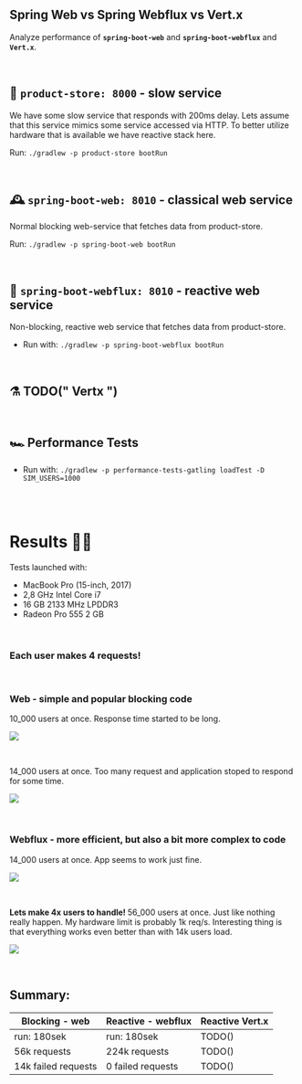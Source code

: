 ## Spring Web vs Spring Webflux vs Vert.x
Analyze performance of <b>`spring-boot-web`</b> and <b>`spring-boot-webflux`</b> and <b>`Vert.x`</b>. 

<br>

## 🏬 `product-store: 8000` - slow service

We have some slow service that responds with 200ms delay. Lets assume that this service mimics some service accessed via HTTP. To better utilize hardware that is available we have reactive stack here.

Run: `./gradlew -p product-store bootRun`

<br>

## 🕰 `spring-boot-web: 8010` - classical web service 

Normal blocking web-service that fetches data from product-store.

Run: `./gradlew -p spring-boot-web bootRun`

<br>

## 🧬 `spring-boot-webflux: 8010` - reactive web service 

Non-blocking, reactive web service that fetches data from product-store.

* Run with: `./gradlew -p spring-boot-webflux bootRun`

<br>

## ⚗ TODO(" Vertx ")

<br>

## 🏎 Performance Tests

* Run with: `./gradlew -p performance-tests-gatling loadTest -D SIM_USERS=1000`

<br>
<br>

# Results 👩‍🔬

Tests launched with: 
* MacBook Pro (15-inch, 2017)
* 2,8 GHz Intel Core i7
* 16 GB 2133 MHz LPDDR3
* Radeon Pro 555 2 GB

<br>

### Each user makes 4 requests!

<br>

### Web - simple and popular blocking code

10_000 users at once. Response time started to be long.

![](https://github.com/braintelligencePL/playgrounds/blob/master/images/web_10000.png)

<br> 

14_000 users at once. Too many request and application stoped to respond for some time.

![](https://github.com/braintelligencePL/playgrounds/blob/master/images/web_14000.png)

<br> 

### Webflux - more efficient, but also a bit more complex to code

14_000 users at once. App seems to work just fine.

![](https://github.com/braintelligencePL/playgrounds/blob/master/images/webflux_14000.png)

<br> 

<b> Lets make 4x users to handle! </b> 56_000 users at once. Just like nothing really happen. My hardware limit is probably 1k req/s. Interesting thing is that everything works even better than with 14k users load.

![](https://github.com/braintelligencePL/playgrounds/blob/master/images/webflux_56000.png)

<br> 

## Summary: 

| Blocking - web        | Reactive - webflux | Reactive Vert.x
| --------------------------|--------------------------|--------------------------|
| run: 180sek  | run: 180sek | TODO() |
| 56k requests | 224k requests | TODO() |
| 14k failed requests | 0 failed requests | TODO() |




